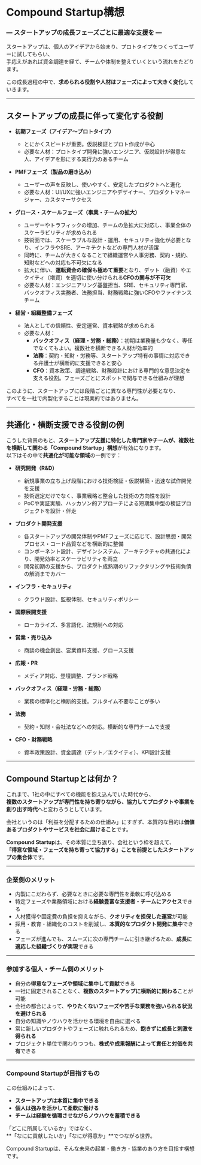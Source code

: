 # Compound Startup構想  
### ― スタートアップの成長フェーズごとに最適な支援を ―

スタートアップは、個人のアイデアから始まり、プロトタイプをつくってユーザーに試してもらい、  
手応えがあれば資金調達を経て、チームや体制を整えていくという流れをたどります。

この成長過程の中で、**求められる役割や人材はフェーズによって大きく変化**していきます。

---

## スタートアップの成長に伴って変化する役割

- **初期フェーズ（アイデア〜プロトタイプ）**  
  - とにかくスピードが重要。仮説検証とプロト作成が中心  
  - 必要な人材：プロトタイプ開発に強いエンジニア、仮説設計が得意な人、アイデアを形にする実行力のあるチーム

- **PMFフェーズ（製品の磨き込み）**  
  - ユーザーの声を反映し、使いやすく、安定したプロダクトへと進化  
  - 必要な人材：UI/UXに強いエンジニアやデザイナー、プロダクトマネージャー、カスタマーサクセス

- **グロース・スケールフェーズ（事業・チームの拡大）**  
  - ユーザーやトラフィックの増加、チームの急拡大に対応し、事業全体のスケーラビリティが求められる  
  - 技術面では、スケーラブルな設計・運用、セキュリティ強化が必要となり、インフラやSRE、アーキテクトなどの専門人材が活躍  
  - 同時に、チームが大きくなることで組織運営や人事労務、契約・規約、知財などへの対応も不可欠になる  
  - 拡大に伴い、**運転資金の確保も極めて重要**となり、デット（融資）やエクイティ（増資）を適切に使い分けられる**CFOの関与が不可欠**  
  - 必要な人材：エンジニアリング基盤担当、SRE、セキュリティ専門家、バックオフィス実務者、法務担当、財務戦略に強いCFOやファイナンスチーム

- **経営・組織整備フェーズ**  
  - 法人としての信頼性、安定運営、資本戦略が求められる  
  - 必要な人材：  
    - **バックオフィス（経理・労務・総務）**：初期は業務量も少なく、専任でなくてもよい。複数社を横断できる人材が効率的  
    - **法務**：契約・知財・労務等、スタートアップ特有の事情に対応できる弁護士が横断的に支援できると安心  
    - **CFO**：資本政策、調達戦略、財務設計における専門的な意思決定を支える役割。フェーズごとにスポットで関与できる仕組みが理想

このように、スタートアップには段階ごとに異なる専門性が必要となり、  
すべてを一社で内製化することは現実的ではありません。

---

## 共通化・横断支援できる役割の例

こうした背景のもと、**スタートアップ支援に特化した専門家やチームが、複数社を横断して関わる「Compound Startup」構想**が有効になります。  
以下はその中で**共通化が可能な領域**の一例です：

- **研究開発（R&D）**  
  - 新規事業の立ち上げ段階における技術検証・仮説構築・迅速な試作開発を支援  
  - 技術選定だけでなく、事業戦略と整合した技術の方向性を設計  
  - PoCや実証実験、ハッカソン的アプローチによる短期集中型の検証プロジェクトを設計・伴走

- **プロダクト開発支援**  
  - 各スタートアップの開発体制やPMFフェーズに応じて、設計思想・開発プロセス・コード品質などを横断的に整備  
  - コンポーネント設計、デザインシステム、アーキテクチャの共通化により、開発効率とスケーラビリティを両立  
  - 開発初期の支援から、プロダクト成熟期のリファクタリングや技術負債の解消までカバー

- **インフラ・セキュリティ**  
  - クラウド設計、監視体制、セキュリティポリシー

- **国際展開支援**  
  - ローカライズ、多言語化、法規制への対応

- **営業・売り込み**  
  - 商談の機会創出、営業資料支援、グロース支援

- **広報・PR**  
  - メディア対応、登壇調整、ブランド戦略

- **バックオフィス（経理・労務・総務）**  
  - 業務の標準化と横断的支援。フルタイム不要なことが多い

- **法務**  
  - 契約・知財・会社法などへの対応。横断的な専門チームで支援

- **CFO・財務戦略**  
  - 資本政策設計、資金調達（デット／エクイティ）、KPI設計支援

---

## Compound Startupとは何か？

これまで、1社の中にすべての機能を抱え込んでいた時代から、  
**複数のスタートアップが専門性を持ち寄りながら、協力してプロダクトや事業を創り出す時代**へと変わろうとしています。

会社というのは「利益を分配するための仕組み」にすぎず、本質的な目的は**価値あるプロダクトやサービスを社会に届けること**です。

**Compound Startup**は、その本質に立ち返り、会社という枠を超えて、  
**「得意な領域・フェーズを持ち寄って協力する」ことを前提としたスタートアップの集合体**です。

---

### 企業側のメリット

- 内製にこだわらず、必要なときに必要な専門性を柔軟に呼び込める  
- 特定フェーズや業務領域における**経験豊富な支援者・チームにアクセス**できる  
- 人材獲得や固定費の負担を抑えながら、**クオリティを担保した運営**が可能  
- 採用・教育・組織化のコストを削減し、**本質的なプロダクト開発に集中**できる  
- フェーズが進んでも、スムーズに次の専門チームに引き継げるため、**成長に適応した組織づくりが実現**できる

---

### 参加する個人・チーム側のメリット

- 自分の**得意なフェーズや領域に集中して貢献**できる  
- 一社に固定されることなく、**複数のスタートアップに横断的に関わる**ことが可能  
- 会社の都合によって、**やりたくないフェーズや苦手な業務を強いられる状況を避けられる**  
- 自分の知識やノウハウを活かせる環境を自由に選べる  
- 常に新しいプロダクトやフェーズに触れられるため、**飽きずに成長と刺激を得られる**  
- プロジェクト単位で関わりつつも、**株式や成果報酬によって責任と対価を共有**できる

---

### Compound Startupが目指すもの

この仕組みによって、  
- **スタートアップは本質に集中できる**  
- **個人は強みを活かして柔軟に働ける**  
- **チームは経験を循環させながらノウハウを蓄積できる**

「どこに所属しているか」ではなく、  
**「なにに貢献したいか」「なにが得意か」**でつながる世界。

Compound Startupは、そんな未来の起業・働き方・協業のあり方を目指す構想です。


